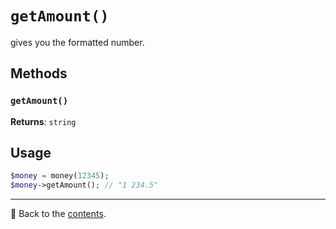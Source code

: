 # `getAmount()`
gives you the formatted number.

## Methods

### `getAmount()`

**Returns**: `string`

## Usage

```php
$money = money(12345);
$money->getAmount(); // "1 234.5"
```

---

📌 Back to the [contents](/docs/04_money/README.md).
